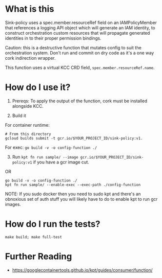 # What is this

Sink-policy uses a spec.member.resourceRef field on an IAMPolicyMember that references a logging API object which will generate an IAM identity, to construct orchestration custom resources that will propagate generated identities in to their proper permission bindings.

Caution: this is a destructive function that mutates config to suit the orchestration system. Don't run and commit on dry code as it's a one way cork indirection wrapper.

This function uses a virtual KCC CRD field, `spec.member.resourceRef.name`.

# How do I use it?

1. Prereqs: To apply the output of the function, cork must be installed alongside KCC.

1. Build it

For container runtime:

```
# From this directory
gcloud builds submit -t gcr.io/$YOUR_PROJECT_ID/sink-policy:v1.
```

For exec: `go build -v -o config-function ./`

3. Run `kpt fn run sample/ --image gcr.io/$YOUR_PROJECT_ID/sink-policy:v1` if you have a gcr image cut.

OR

```
go build -v -o config-function ./
kpt fn run sample/ --enable-exec --exec-path ./config-function
```

NOTE: If you sudo docker then you need to sudo kpt and there's an obnoxious set of auth stuff you will likely have to do to enable kpt to run gcr images.

# How do I run the tests?

`make build; make full-test`

# Further Reading

- https://googlecontainertools.github.io/kpt/guides/consumer/function/
